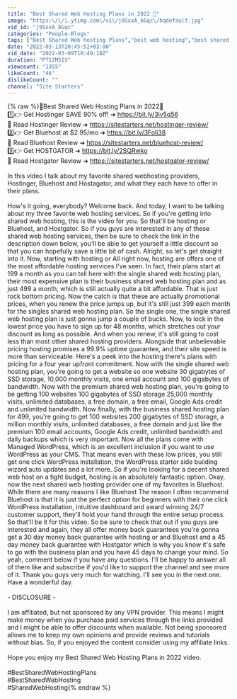 ```yaml
---
title: "Best Shared Web Hosting Plans in 2022 🎯"
image: "https:\/\/i.ytimg.com\/vi\/j9SxxA_bGqc\/hqdefault.jpg"
vid_id: "j9SxxA_bGqc"
categories: "People-Blogs"
tags: ["Best Shared Web hosting Plans","best web hosting","best shared hosting"]
date: "2022-03-13T20:45:52+03:00"
vid_date: "2022-03-09T10:49:18Z"
duration: "PT12M51S"
viewcount: "1355"
likeCount: "46"
dislikeCount: ""
channel: "Site Starters"
---
```

{% raw %}🧨Best Shared Web Hosting Plans in 2022🎯<br />1️⃣👉 Get Hostinger SAVE 90% off! ➜ <a rel="nofollow" target="blank" href="https://bit.ly/3iv5q56">https://bit.ly/3iv5q56</a><br />     📖 Read Hostinger Review ➜ <a rel="nofollow" target="blank" href="https://sitestarters.net/hostinger-review/">https://sitestarters.net/hostinger-review/</a><br />2️⃣👉 Get Bluehost at $2.95/mo ➜ <a rel="nofollow" target="blank" href="https://bit.ly/3Foli38">https://bit.ly/3Foli38</a> <br />     📖 Read Bluehost Review ➜ <a rel="nofollow" target="blank" href="https://sitestarters.net/bluehost-review/">https://sitestarters.net/bluehost-review/</a><br />3️⃣👉 Get HOSTGATOR ➜ <a rel="nofollow" target="blank" href="https://bit.ly/2SQRwko">https://bit.ly/2SQRwko</a>      <br />      📖 Read Hostgator Review ➜ <a rel="nofollow" target="blank" href="https://sitestarters.net/hostgator-review/">https://sitestarters.net/hostgator-review/</a><br /><br />In this video I talk about my favorite shared webhosting providers, Hostinger, Bluehost and Hostagator, and what they each have to offer in their plans. <br /><br />How's it going, everybody? Welcome back. And today, I want to be talking about my three favorite web hosting services. So if you're getting into shared web hosting, this is the video for you. So that'll be hosting or Bluehost, and Hostgator. So if you guys are interested in any of these shared web hosting services, then be sure to check the link in the description down below, you'll be able to get yourself a little discount so that you can hopefully save a little bit of cash. Alright, so let's get straight into it. Now, starting with hosting or All right now, hosting are offers one of the most affordable hosting services I've seen. In fact, their plans start at 199 a month as you can tell here with the single shared web hosting plan, their most expensive plan is their business shared web hosting plan and as just 499 a month, which is still actually quite a bit affordable. That is just rock bottom pricing. Now the catch is that these are actually promotional prices, when you renew the price jumps up, but it's still just 399 each month for the singles shared web hosting plan. So the single one, the single shared web hosting plan is just gonna jump a couple of bucks. Now, to lock in the lowest price you have to sign up for 48 months, which stretches out your discount as long as possible. And when you renew, it's still going to cost less than most other shared hosting providers. Alongside that unbelievable pricing hosting promises a 99.9% uptime guarantee, and their site speed is more than serviceable. Here's a peek into the hosting there's plans with pricing for a four year upfront commitment. Now with the single shared web hosting plan, you're going to get a website so one website 30 gigabytes of SSD storage, 10,000 monthly visits, one email account and 100 gigabytes of bandwidth. Now with the premium shared web hosting plan, you're going to be getting 100 websites 100 gigabytes of SSD storage 25,000 monthly visits, unlimited databases, a free domain, a free email, Google Ads credit and unlimited bandwidth. Now finally, with the business shared hosting plan for 499, you're going to get 100 websites 200 gigabytes of SSD storage, a million monthly visits, unlimited databases, a free domain and just like the premium 100 email accounts, Google Ads credit, unlimited bandwidth and daily backups which is very important. Now all the plans come with Managed WordPress, which is an excellent inclusion if you want to use WordPress as your CMS. That means even with these low prices, you still get one click WordPress installation, the WordPress starter side building wizard auto updates and a lot more. So if you're looking for a decent shared web host on a tight budget, hosting is an absolutely fantastic option. Okay, now the next shared web hosting provider one of my favorites is Bluehost. While there are many reasons I like Bluehost The reason I often recommend Bluehost is that it is just the perfect option for beginners with their one click WordPress installation, intuitive dashboard and award winning 24/7 customer support, they'll hold your hand through the entire setup process. So that'll be it for this video. So be sure to check that out if you guys are interested and again, they all offer money back guarantees you're gonna get a 30 day money back guarantee with hosting or and Bluehost and a 45 day money back guarantee with Hostgator which is why you know it's safe to go with the business plan and you have 45 days to change your mind. So yeah, comment below if you have any questions. I'll be happy to answer all of them like and subscribe if you'd like to support the channel and see more of it. Thank you guys very much for watching. I'll see you in the next one. Have a wonderful day.<br /><br />- DISCLOSURE -<br /><br />I am affiliated, but not sponsored by any VPN provider. This means I might make money when you purchase paid services through the links provided and I might be able to offer discounts when available. Not being sponsored allows me to keep my own opinions and provide reviews and tutorials without bias. So, if you enjoyed the content consider using my affiliate links.<br /><br />Hope you enjoy my Best Shared Web Hosting Plans in 2022 video.<br /><br />#BestSharedWebHostingPlans<br />#BestSharedWebHosting<br />#SharedWebHosting{% endraw %}
